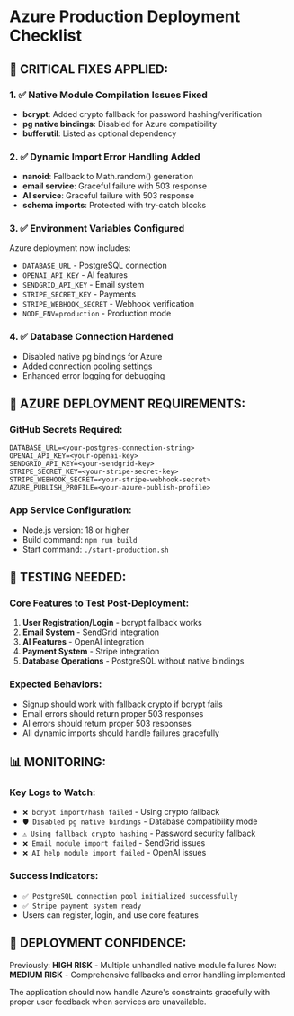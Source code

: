 # Azure Production Deployment Checklist

## 🚨 CRITICAL FIXES APPLIED:

### 1. ✅ Native Module Compilation Issues Fixed
- **bcrypt**: Added crypto fallback for password hashing/verification
- **pg native bindings**: Disabled for Azure compatibility  
- **bufferutil**: Listed as optional dependency

### 2. ✅ Dynamic Import Error Handling Added
- **nanoid**: Fallback to Math.random() generation
- **email service**: Graceful failure with 503 response
- **AI service**: Graceful failure with 503 response
- **schema imports**: Protected with try-catch blocks

### 3. ✅ Environment Variables Configured
Azure deployment now includes:
- `DATABASE_URL` - PostgreSQL connection
- `OPENAI_API_KEY` - AI features
- `SENDGRID_API_KEY` - Email system
- `STRIPE_SECRET_KEY` - Payments
- `STRIPE_WEBHOOK_SECRET` - Webhook verification
- `NODE_ENV=production` - Production mode

### 4. ✅ Database Connection Hardened
- Disabled native pg bindings for Azure
- Added connection pooling settings
- Enhanced error logging for debugging

## 🔧 AZURE DEPLOYMENT REQUIREMENTS:

### GitHub Secrets Required:
```
DATABASE_URL=<your-postgres-connection-string>
OPENAI_API_KEY=<your-openai-key>
SENDGRID_API_KEY=<your-sendgrid-key>
STRIPE_SECRET_KEY=<your-stripe-secret-key>
STRIPE_WEBHOOK_SECRET=<your-stripe-webhook-secret>
AZURE_PUBLISH_PROFILE=<your-azure-publish-profile>
```

### App Service Configuration:
- Node.js version: 18 or higher
- Build command: `npm run build`
- Start command: `./start-production.sh`

## 🧪 TESTING NEEDED:

### Core Features to Test Post-Deployment:
1. **User Registration/Login** - bcrypt fallback works
2. **Email System** - SendGrid integration
3. **AI Features** - OpenAI integration  
4. **Payment System** - Stripe integration
5. **Database Operations** - PostgreSQL without native bindings

### Expected Behaviors:
- Signup should work with fallback crypto if bcrypt fails
- Email errors should return proper 503 responses
- AI errors should return proper 503 responses  
- All dynamic imports should handle failures gracefully

## 📊 MONITORING:

### Key Logs to Watch:
- `❌ bcrypt import/hash failed` - Using crypto fallback
- `🛡️ Disabled pg native bindings` - Database compatibility mode
- `⚠️ Using fallback crypto hashing` - Password security fallback
- `❌ Email module import failed` - SendGrid issues
- `❌ AI help module import failed` - OpenAI issues

### Success Indicators:
- `✅ PostgreSQL connection pool initialized successfully`
- `✅ Stripe payment system ready`
- Users can register, login, and use core features

## 🎯 DEPLOYMENT CONFIDENCE:
Previously: **HIGH RISK** - Multiple unhandled native module failures
Now: **MEDIUM RISK** - Comprehensive fallbacks and error handling implemented

The application should now handle Azure's constraints gracefully with proper user feedback when services are unavailable.